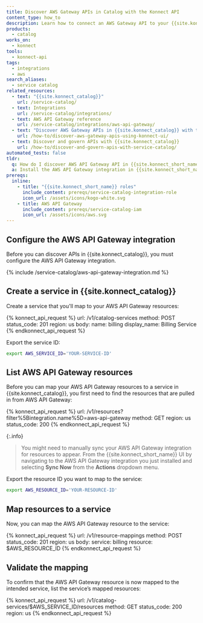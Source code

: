 ```yaml
---
title: Discover AWS Gateway APIs in Catalog with the Konnect API
content_type: how_to
description: Learn how to connect an AWS Gateway API to your {{site.konnect_catalog}} service in {{site.konnect_short_name}} using the API.
products:
  - catalog
works_on:
  - konnect
tools:
  - konnect-api
tags:
  - integrations
  - aws
search_aliases:
  - service catalog
related_resources:
  - text: "{{site.konnect_catalog}}"
    url: /service-catalog/
  - text: Integrations
    url: /service-catalog/integrations/
  - text: AWS API Gateway reference
    url: /service-catalog/integrations/aws-api-gateway/
  - text: "Discover AWS Gateway APIs in {{site.konnect_catalog}} with the {{site.konnect_short_name}} UI"
    url: /how-to/discover-aws-gateway-apis-using-konnect-ui/
  - text: Discover and govern APIs with {{site.konnect_catalog}}
    url: /how-to/discover-and-govern-apis-with-service-catalog/
automated_tests: false
tldr:
  q: How do I discover AWS API Gateway API in {{site.konnect_short_name}}?
  a: Install the AWS API Gateway integration in {{site.konnect_short_name}} and authorize access with your {{site.konnect_catalog}} role ARN, then link an API to your {{site.konnect_catalog}} service.
prereqs:
  inline:
    - title: "{{site.konnect_short_name}} roles"
      include_content: prereqs/service-catalog-integration-role
      icon_url: /assets/icons/kogo-white.svg
    - title: AWS API Gateway
      include_content: prereqs/service-catalog-iam
      icon_url: /assets/icons/aws.svg
---
```


## Configure the AWS API Gateway integration

Before you can discover APIs in {{site.konnect_catalog}}, you must configure the AWS API Gateway integration.

{% include /service-catalog/aws-api-gateway-integration.md %}

## Create a service in {{site.konnect_catalog}}

Create a service that you'll map to your AWS API Gateway resources:

<!--vale off-->
{% konnect_api_request %}
url: /v1/catalog-services
method: POST
status_code: 201
region: us
body:
  name: billing
  display_name: Billing Service
{% endkonnect_api_request %}
<!--vale on-->

Export the service ID:

```sh
export AWS_SERVICE_ID='YOUR-SERVICE-ID'
```

## List AWS API Gateway resources

Before you can map your AWS API Gateway resources to a service in {{site.konnect_catalog}}, you first need to find the resources that are pulled in from AWS API Gateway:

<!--vale off-->
{% konnect_api_request %}
url: /v1/resources?filter%5Bintegration.name%5D=aws-api-gateway
method: GET
region: us
status_code: 200
{% endkonnect_api_request %}
<!--vale on-->

{:.info}
> You might need to manually sync your AWS API Gateway integration for resources to appear. From the {{site.konnect_short_name}} UI by navigating to the AWS API Gateway integration you just installed and selecting **Sync Now** from the **Actions** dropdown menu.

Export the resource ID you want to map to the service:

```sh
export AWS_RESOURCE_ID='YOUR-RESOURCE-ID'
```

## Map resources to a service

Now, you can map the AWS API Gateway resource to the service:

<!--vale off-->
{% konnect_api_request %}
url: /v1/resource-mappings
method: POST
status_code: 201
region: us
body:
  service: billing
  resource: $AWS_RESOURCE_ID
{% endkonnect_api_request %}
<!--vale on-->


## Validate the mapping

To confirm that the AWS API Gateway resource is now mapped to the intended service, list the service’s mapped resources:

<!--vale off-->
{% konnect_api_request %}
url: /v1/catalog-services/$AWS_SERVICE_ID/resources
method: GET
status_code: 200
region: us
{% endkonnect_api_request %}
<!--vale on-->
